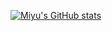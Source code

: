 
[![Miyu's GitHub stats](https://github-readme-stats.vercel.app/api?username=Smiyu-web&theme=calm)](https://github.com/Smiyu-web/github-readme-stats)
